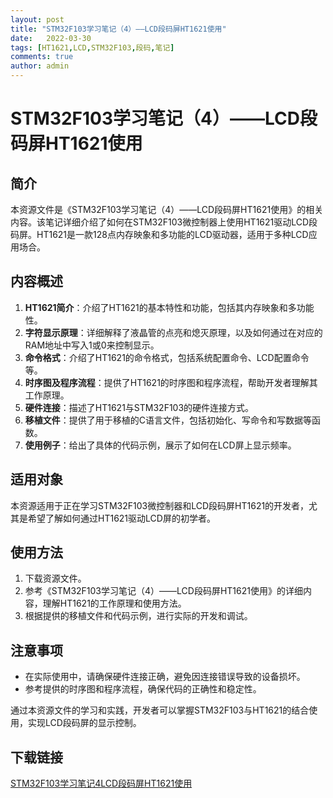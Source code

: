 ```yaml
---
layout: post
title: "STM32F103学习笔记（4）——LCD段码屏HT1621使用"
date:   2022-03-30
tags: [HT1621,LCD,STM32F103,段码,笔记]
comments: true
author: admin
---
```

# STM32F103学习笔记（4）——LCD段码屏HT1621使用

## 简介
本资源文件是《STM32F103学习笔记（4）——LCD段码屏HT1621使用》的相关内容。该笔记详细介绍了如何在STM32F103微控制器上使用HT1621驱动LCD段码屏。HT1621是一款128点内存映象和多功能的LCD驱动器，适用于多种LCD应用场合。

## 内容概述
1. **HT1621简介**：介绍了HT1621的基本特性和功能，包括其内存映象和多功能性。
2. **字符显示原理**：详细解释了液晶管的点亮和熄灭原理，以及如何通过在对应的RAM地址中写入1或0来控制显示。
3. **命令格式**：介绍了HT1621的命令格式，包括系统配置命令、LCD配置命令等。
4. **时序图及程序流程**：提供了HT1621的时序图和程序流程，帮助开发者理解其工作原理。
5. **硬件连接**：描述了HT1621与STM32F103的硬件连接方式。
6. **移植文件**：提供了用于移植的C语言文件，包括初始化、写命令和写数据等函数。
7. **使用例子**：给出了具体的代码示例，展示了如何在LCD屏上显示频率。

## 适用对象
本资源适用于正在学习STM32F103微控制器和LCD段码屏HT1621的开发者，尤其是希望了解如何通过HT1621驱动LCD屏的初学者。

## 使用方法
1. 下载资源文件。
2. 参考《STM32F103学习笔记（4）——LCD段码屏HT1621使用》的详细内容，理解HT1621的工作原理和使用方法。
3. 根据提供的移植文件和代码示例，进行实际的开发和调试。

## 注意事项
- 在实际使用中，请确保硬件连接正确，避免因连接错误导致的设备损坏。
- 参考提供的时序图和程序流程，确保代码的正确性和稳定性。

通过本资源文件的学习和实践，开发者可以掌握STM32F103与HT1621的结合使用，实现LCD段码屏的显示控制。

## 下载链接

[STM32F103学习笔记4LCD段码屏HT1621使用](https://pan.quark.cn/s/afee5b00ee53)